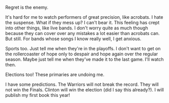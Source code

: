 Regret is the enemy.

It's hard for me to watch performers of great precision, like acrobats. I hate the suspense. What if they mess up? I can't bear it. This feeling has crept into other things, like live bands. I don't worry quite as much though because they can cover over any mistakes a lot easier than acrobats can. But still. For bands whose songs I know really well, I get anxious. 

Sports too. Just tell me when they're in the playoffs. I don't want to get on the rollercoaster of hope only to despair and hope again over the regular season. Maybe just tell me when they've made it to the last game. I'll watch then.

Elections too! These primaries are undoing me.

I have some predictions. The Warriors will not break the record. They will not win the Finals. Clinton will win the election (did I say this already?). I will publish my first book this year!